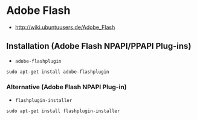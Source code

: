 # Adobe Flash

+   <http://wiki.ubuntuusers.de/Adobe_Flash>



## Installation (Adobe Flash NPAPI/PPAPI Plug-ins)

+   `adobe-flashplugin`

<!---->

    sudo apt-get install adobe-flashplugin



### Alternative (Adobe Flash NPAPI Plug-in)

+   `flashplugin-installer`

<!---->

    sudo apt-get install flashplugin-installer
